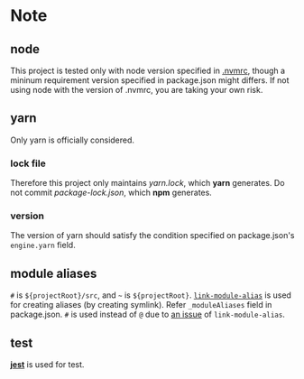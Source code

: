 # Note

## node

This project is tested only with node version specified in [.nvmrc](.nvmrc), though a mininum requirement version specified in package.json might differs. If not using node with the version of .nvmrc, you are taking your own risk.

## yarn

Only yarn is officially considered.

### lock file

Therefore this project only maintains _yarn.lock_, which **yarn** generates. Do not commit _package-lock.json_, which **npm** generates.

### version

The version of yarn should satisfy the condition specified on package.json's `engine.yarn` field.

## module aliases

`#` is `${projectRoot}/src`, and `~` is `${projectRoot}`. [`link-module-alias`](https://github.com/Rush/link-module-alias) is used for creating aliases (by creating symlink). Refer `_moduleAliases` field in package.json. `#` is used instead of `@` due to [an issue](https://github.com/Rush/link-module-alias/issues/3) of `link-module-alias`.

## test

[**jest**](https://jestjs.io/) is used for test.

